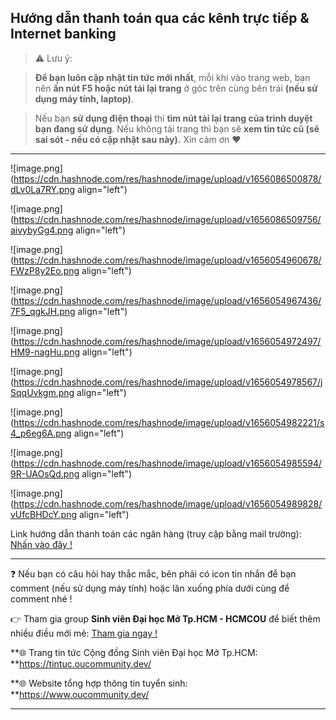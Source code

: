 ## Hướng dẫn thanh toán qua các kênh trực tiếp & Internet banking

> ⚠ Lưu ý: 

>**Để bạn luôn cập nhật tin tức mới nhất**, mỗi khi vào trang web, bạn nên **ấn nút F5 hoặc nút tải lại trang** ở góc trên cùng bên trái **(nếu sử dụng máy tính, laptop)**. 

>Nếu bạn **sử dụng điện thoại** thì **tìm nút tải lại trang của trình duyệt bạn đang sử dụng**. Nếu không tải trang thì bạn sẽ **xem tin tức cũ (sẽ sai sót - nếu có cập nhật sau này).** Xin cảm ơn ❤

---

![image.png](https://cdn.hashnode.com/res/hashnode/image/upload/v1656086500878/dLv0La7RY.png align="left")

![image.png](https://cdn.hashnode.com/res/hashnode/image/upload/v1656086509756/aivybyGg4.png align="left")

![image.png](https://cdn.hashnode.com/res/hashnode/image/upload/v1656054960678/FWzP8y2Eo.png align="left")

![image.png](https://cdn.hashnode.com/res/hashnode/image/upload/v1656054967436/7F5_qgkJH.png align="left")

![image.png](https://cdn.hashnode.com/res/hashnode/image/upload/v1656054972497/HM9-nagHu.png align="left")

![image.png](https://cdn.hashnode.com/res/hashnode/image/upload/v1656054978567/jSqqUvkgm.png align="left")

![image.png](https://cdn.hashnode.com/res/hashnode/image/upload/v1656054982221/s4_p6eg6A.png align="left")

![image.png](https://cdn.hashnode.com/res/hashnode/image/upload/v1656054985594/9R-UAOsQd.png align="left")

![image.png](https://cdn.hashnode.com/res/hashnode/image/upload/v1656054989828/vUfcBHDcY.png align="left")

Link hướng dẫn thanh toán các ngân hàng (truy cập bằng mail trường): [Nhấn vào đây !](https://drive.google.com/drive/folders/1MwFKqiGvBa5klLFkMXF4mOfkTasKVc2L?usp=sharing)

---

❓ Nếu bạn có câu hỏi hay thắc mắc, bên phải có icon tin nhắn để bạn comment (nếu sử dụng máy tính) hoặc lăn xuống phía dưới cùng để comment nhé !

👉 Tham gia group **Sinh viên Đại học Mở Tp.HCM - HCMCOU** để biết thêm nhiều điều mới mẻ: [Tham gia ngay !](https://www.facebook.com/groups/oumembers)

**🌐 Trang tin tức Cộng đồng Sinh viên Đại học Mở Tp.HCM: **https://tintuc.oucommunity.dev/

**🌐 Website tổng hợp thông tin tuyển sinh: **https://www.oucommunity.dev/

---

